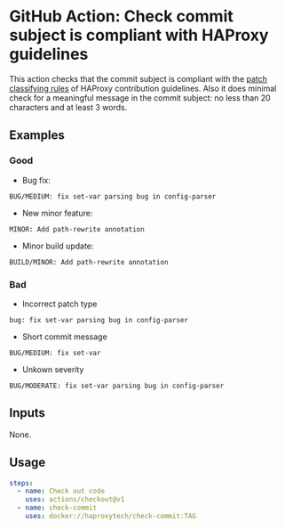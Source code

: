 # GitHub Action: Check commit subject is compliant with HAProxy guidelines

This action checks that the commit subject is compliant with the [patch classifying rules](https://github.com/haproxy/haproxy/blob/master/CONTRIBUTING#L632) of HAProxy contribution guidelines. Also it does minimal check for a meaningful message in the commit subject: no less than 20 characters and at least 3 words.

## Examples

### Good

- Bug fix:
```
BUG/MEDIUM: fix set-var parsing bug in config-parser
```
- New minor feature:
```
MINOR: Add path-rewrite annotation
```
- Minor build update:
```
BUILD/MINOR: Add path-rewrite annotation
```

### Bad

- Incorrect patch type
```
bug: fix set-var parsing bug in config-parser
```
- Short commit message 
```
BUG/MEDIUM: fix set-var
```
- Unkown severity
```
BUG/MODERATE: fix set-var parsing bug in config-parser
```


## Inputs

None.

## Usage

```yaml
steps:
  - name: Check out code
    uses: actions/checkout@v1
  - name: check-commit
    uses: docker://haproxytech/check-commit:TAG
```
